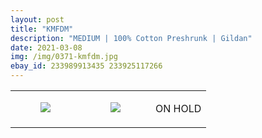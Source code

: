 ```yaml
---
layout: post
title: "KMFDM"
description: "MEDIUM | 100% Cotton Preshrunk | Gildan"
date: 2021-03-08
img: /img/0371-kmfdm.jpg
ebay_id: 233989913435 233925117266
---
```




<table style="width:100%;"><tr><td style="vertical-align:top;">
      <figure class="tmblr-full" data-orig-height="2048" data-orig-width="1365" data-orig-src="https://concertshirts.netlify.app/shirts/0371/0371-01.jpg"><img src="https://64.media.tumblr.com/3089ba0d2ff5234fa5bc54a7a74c0449/3c55bd957f3057be-bd/s540x810/66f227aedf98de04bdcb4e699c54dd61ad99a82c.jpg" data-orig-height="2048" data-orig-width="1365" data-orig-src="https://concertshirts.netlify.app/shirts/0371/0371-01.jpg"/></figure></td>
    <td style="vertical-align:top;">
      <figure class="tmblr-full" data-orig-height="2048" data-orig-width="1365" data-orig-src="https://concertshirts.netlify.app/shirts/0371/0371-02.jpg"><img src="https://64.media.tumblr.com/e39d00b0ddac04bcdd12c713be72dc26/3c55bd957f3057be-71/s540x810/c42cdeabbc03c29abe7582efa3e1f61e3b17ae47.jpg" data-orig-height="2048" data-orig-width="1365" data-orig-src="https://concertshirts.netlify.app/shirts/0371/0371-02.jpg"/></figure></td><td class="sold-overlay"><p class="sold-text">ON HOLD</p></td>
  </tr></table>
